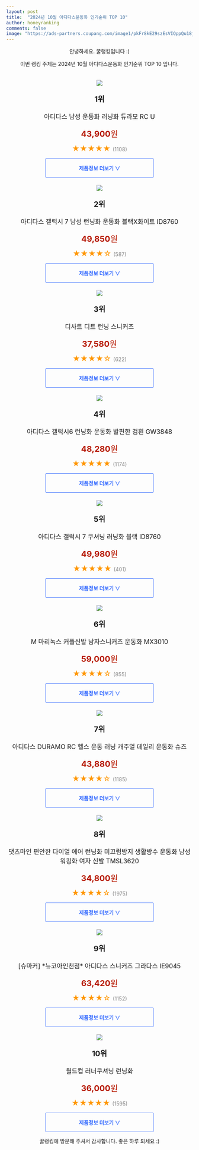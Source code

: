 ```yaml
---
layout: post
title:  "2024년 10월 아디다스운동화 인기순위 TOP 10"
author: honeyranking
comments: false
image: "https://ads-partners.coupang.com/image1/pkFr8kE29szEsVIQppQu18jCYQx1SxSQmpJmphs1HJBWO0z8kv_frrcAVAtqckU9KhWc3F0aB-EOYpO_9gV_ieB-k3R9xsRzLO033yiXZ5OhU0xvG1flUE0VraVTwZhs9oxgV1_s2ASNpdFvdhM0kHekOwdNQiki7SOGMklYilMeHaEVjDdOc5jmaWBVCnSz2ZRHC1NTYezgST8yXE0lI_EIBA8U8Y2LBzAjubAonoXyeNu-91tLFqjLqZwbIalZzlV2ARBv9XLgEMryG0Y4yTa2R1up32WygXv5JrdS8a9cSXyGb4cWfVM="
---
```

<p style="text-align: center;">안녕하세요. 꿀랭킹입니다 :)</p>
<p style="text-align: center;">이번 랭킹 주제는 2024년 10월 아디다스운동화 인기순위 TOP 10 입니다.</p><center><img src="https://ads-partners.coupang.com/image1/pkFr8kE29szEsVIQppQu18jCYQx1SxSQmpJmphs1HJBWO0z8kv_frrcAVAtqckU9KhWc3F0aB-EOYpO_9gV_ieB-k3R9xsRzLO033yiXZ5OhU0xvG1flUE0VraVTwZhs9oxgV1_s2ASNpdFvdhM0kHekOwdNQiki7SOGMklYilMeHaEVjDdOc5jmaWBVCnSz2ZRHC1NTYezgST8yXE0lI_EIBA8U8Y2LBzAjubAonoXyeNu-91tLFqjLqZwbIalZzlV2ARBv9XLgEMryG0Y4yTa2R1up32WygXv5JrdS8a9cSXyGb4cWfVM=" style="margin-top:20px" /></center><p style="text-align: center; font-size: 20px"><b>1위</b></p><p style="text-align: center; font-size: 17px">아디다스 남성 운동화 러닝화 듀라모 RC U</p><p style="text-align: center;"><span style="color: #b61800; font-size: 22px;"><b>43,900</b>원</span></p><p style="text-align: center;"><span style="color: #ff9600; font-size: 20px;">★★★★★ </span><span style="color: #878787;">(1108)</span></p><center><a href="https://link.coupang.com/re/AFFSDP?lptag=AF3899140&subid=honeyrank&pageKey=8284153480&itemId=23885400817&vendorItemId=90908212786&traceid=V0-153-346d702481b89354&requestid=20241027170000190023356804&token=31850C%7CMIXED"><div style="font-size: 14px; display: inline-block; padding: 15px 90px; color: #346aff; border-radius: 2px; border: 1px solid #346aff; cursor: pointer;"><b>제품정보 더보기 &or;</b></div></a></center><center><img src="https://ads-partners.coupang.com/image1/yl21RM00UVNZoZeiyvhefGcUcwEzz0aVRRiR8sHzdQfsmffOUhjd2Suv2nhHnSz8zEQXSLMcZj_wfN1GiElDGYxWMGnDZxSlrYpl_CEQ3jRSxUsXGh_OCiTndEFVlPbfGowxqkXquRa53Q-uN07nJ65xNVrz2XTUmwX_EAEMJUlbSTvkaS0qBGXXdFlHRg6-LsMwV0HUzcT301XILAVn1LaSUJE81FpEUeRm33cLR52--CdxGThNZJc1P8xTCRGbnBUos4VqJGt8Xp1CCRUFOlWXmSGcn5nbqm3911Y1aXx1yq7x3PPM1AyS" style="margin-top:20px" /></center><p style="text-align: center; font-size: 20px"><b>2위</b></p><p style="text-align: center; font-size: 17px">아디다스 갤럭시 7 남성 런닝화 운동화 블랙X화이트 ID8760</p><p style="text-align: center;"><span style="color: #b61800; font-size: 22px;"><b>49,850</b>원</span></p><p style="text-align: center;"><span style="color: #ff9600; font-size: 20px;">★★★★☆ </span><span style="color: #878787;">(587)</span></p><center><a href="https://link.coupang.com/re/AFFSDP?lptag=AF3899140&subid=honeyrank&pageKey=8234472137&itemId=23702787770&vendorItemId=91211732695&traceid=V0-153-df08c2a7552a12f0&requestid=20241027170000190023356804&token=31850C%7CMIXED"><div style="font-size: 14px; display: inline-block; padding: 15px 90px; color: #346aff; border-radius: 2px; border: 1px solid #346aff; cursor: pointer;"><b>제품정보 더보기 &or;</b></div></a></center><center><img src="https://ads-partners.coupang.com/image1/io9Ye9WaVM0JAblkijuh-wgWNVxGajycjx6_E_CUta91lSV1no3vQ8zQ_QHmGvHhKXXgQQj6WHkNCI-Ww-g5phMQ3-Dy7vKlBhHxYt-esTD6hv1iMQhJ5FmIVU2WYf-v6wfVuK9OJ46ZqgouryZM8xzyl70AS9prrQDFd6s83D3R0PWvt6eBqc6Y-jvJQE-BCrAVUI8OrqfKBbHXYqm0B0aW6mW-mA7I_qGHGYcs-dWqdz4fhjS2r7BmtWsQAT4ftShNjzHUAjDTM1UG_2jCvQOJMgyUBh7M0eG99RIMhJ_OA-akpzKd1I4psqv9yQ==" style="margin-top:20px" /></center><p style="text-align: center; font-size: 20px"><b>3위</b></p><p style="text-align: center; font-size: 17px">디사트 디트 런닝 스니커즈</p><p style="text-align: center;"><span style="color: #b61800; font-size: 22px;"><b>37,580</b>원</span></p><p style="text-align: center;"><span style="color: #ff9600; font-size: 20px;">★★★★☆ </span><span style="color: #878787;">(622)</span></p><center><a href="https://link.coupang.com/re/AFFSDP?lptag=AF3899140&subid=honeyrank&pageKey=6731517471&itemId=15686467922&vendorItemId=85814432842&traceid=V0-153-c81dae4f9c50694f&clickBeacon=76fe51c0-9439-11ef-aab1-c760c59890f0%7E3&requestid=20241027170000190023356804&token=31850C%7CMIXED"><div style="font-size: 14px; display: inline-block; padding: 15px 90px; color: #346aff; border-radius: 2px; border: 1px solid #346aff; cursor: pointer;"><b>제품정보 더보기 &or;</b></div></a></center><center><img src="https://ads-partners.coupang.com/image1/DMUOBdSg0ywBJCA2DLgDBFXBfsGGqw56AgMZtcLVCBB6Ywb9WoqMpobDuKLY7yBjq5Ld42VidNibaH3vPkQ2un4soEsJDJ2Q2GXoC4Wz3RwB-Bjjx0xVOUvhzKB5dAgC77eXGMK5RN79fK5Qxk9SUNfvUGP0T2zM4S3vyZnMtiqXKeYQE1JIoT_hdWhTPHbFbArP97XzRTOy1Wv7nir8aGD2m0CQQj8iF2FdkY8-Nn1cgoHjB2a3n5dwMqr_WbYO3sMFi8irpUAVuWr6VSNxq4dZEBaH76ZWeQh3H3JU4xtPwCWIi_gSgFIB" style="margin-top:20px" /></center><p style="text-align: center; font-size: 20px"><b>4위</b></p><p style="text-align: center; font-size: 17px">아디다스 갤럭시6 런닝화 운동화 발편한 검흰 GW3848</p><p style="text-align: center;"><span style="color: #b61800; font-size: 22px;"><b>48,280</b>원</span></p><p style="text-align: center;"><span style="color: #ff9600; font-size: 20px;">★★★★★ </span><span style="color: #878787;">(1174)</span></p><center><a href="https://link.coupang.com/re/AFFSDP?lptag=AF3899140&subid=honeyrank&pageKey=6925323907&itemId=16026950022&vendorItemId=91106516879&traceid=V0-153-09203b8ef5997cdc&requestid=20241027170000190023356804&token=31850C%7CMIXED"><div style="font-size: 14px; display: inline-block; padding: 15px 90px; color: #346aff; border-radius: 2px; border: 1px solid #346aff; cursor: pointer;"><b>제품정보 더보기 &or;</b></div></a></center><center><img src="https://ads-partners.coupang.com/image1/ZLPHhOMpyh31UoowZNeNeFo6m5pAN4Qqq8v_BQSW0DHQ4RcLd_QpTHQHbsZffCeTNluOEscQ2GUSZnBKFG-T-qbi6PH2xubPDAaDxBDynumjWEYR6EtMdgbGxQlToD7vIUH8RX6XgMUaD-3Iq6V06f_z6VfAMWLR3JvzW5WSvC1LBq2xHoM7megDVtb4dlJF0OX7NNfd5zSmJ-isrHXv-IjL3DfRn4UA402TrvY9DyGZfbBa_hf41dM7VDpRyYJ-MLgKiiJuR8LoVOUrl85Hhrsaj4kULqEtVJnTJGTXcVQjPy7w3B5U7vR1qQ==" style="margin-top:20px" /></center><p style="text-align: center; font-size: 20px"><b>5위</b></p><p style="text-align: center; font-size: 17px">아디다스 갤럭시 7 쿠셔닝 러닝화 블랙 ID8760</p><p style="text-align: center;"><span style="color: #b61800; font-size: 22px;"><b>49,980</b>원</span></p><p style="text-align: center;"><span style="color: #ff9600; font-size: 20px;">★★★★★ </span><span style="color: #878787;">(401)</span></p><center><a href="https://link.coupang.com/re/AFFSDP?lptag=AF3899140&subid=honeyrank&pageKey=8254154918&itemId=23821952106&vendorItemId=90845656413&traceid=V0-153-0beaa6f5f08aded4&requestid=20241027170000190023356804&token=31850C%7CMIXED"><div style="font-size: 14px; display: inline-block; padding: 15px 90px; color: #346aff; border-radius: 2px; border: 1px solid #346aff; cursor: pointer;"><b>제품정보 더보기 &or;</b></div></a></center><center><img src="https://ads-partners.coupang.com/image1/x6JVsHJBb1QeVAK1x47xqu8BK5EhxvPvOE1Qjh0KL3cPiVxZevpPZhgVORJsbJLAwPzucYdKDy-FbWnk3YNv6bTcrv_Z-ZDjLTKfNDydeYm-fBb_h_g3njU6fM1ihlgb7hZhizYntj-wBnW05nlzoZ4pHoCvDzrsm-rFQKyz6yPajBpmnRIyJqoWvz8S0rj5yDr7eioVTUElGnBq44DF6v81HQFBeMR07V8eyXQSUi1KNYo82MGzVmYik_j58wtJcWvuGvpv_Cy7WaxOthLV9X9u8WQXGASSrCoI67vYEjTGqV4BNzOCQHjsOVmdFA==" style="margin-top:20px" /></center><p style="text-align: center; font-size: 20px"><b>6위</b></p><p style="text-align: center; font-size: 17px">M 마리녹스 커플신발 남자스니커즈 운동화 MX3010</p><p style="text-align: center;"><span style="color: #b61800; font-size: 22px;"><b>59,000</b>원</span></p><p style="text-align: center;"><span style="color: #ff9600; font-size: 20px;">★★★★☆ </span><span style="color: #878787;">(855)</span></p><center><a href="https://link.coupang.com/re/AFFSDP?lptag=AF3899140&subid=honeyrank&pageKey=8386016262&itemId=24237825489&vendorItemId=91255026666&traceid=V0-153-2c82c60f9d93c56c&clickBeacon=76fe51c0-9439-11ef-8d35-c676eafa1565%7E3&requestid=20241027170000190023356804&token=31850C%7CMIXED"><div style="font-size: 14px; display: inline-block; padding: 15px 90px; color: #346aff; border-radius: 2px; border: 1px solid #346aff; cursor: pointer;"><b>제품정보 더보기 &or;</b></div></a></center><center><img src="https://ads-partners.coupang.com/image1/EQ_jMG0GdLX6GFzQEceaW6sy6IHl9OYkkTN8bCZniDIJIYPawKIbGzW6ts_pcctEzI8CPf3VBSH-3Ndx_2z4parZ5yhnY82FTZdpZV6_Iq6GowEVxdJl3wjZr2UyOGSCKUpIlXFtvK4nAC9LN4qtF8AisU56IsoQf5B3RH8hWqffeueKEGQDtgNdmemYS4J90I8CuIYrvC-EFd1r-84fbp8jW65vC9Jmhn5vrSHMCbv3SMXygYRAd8WBRWjDdKuc1V57tWI2_GC2CONQkfNbPZTajvpuT9-cuLbAbZkRmPUE-wFD6yMbPaU=" style="margin-top:20px" /></center><p style="text-align: center; font-size: 20px"><b>7위</b></p><p style="text-align: center; font-size: 17px">아디다스 DURAMO RC 헬스 운동 러닝 캐주얼 데일리 운동화 슈즈</p><p style="text-align: center;"><span style="color: #b61800; font-size: 22px;"><b>43,880</b>원</span></p><p style="text-align: center;"><span style="color: #ff9600; font-size: 20px;">★★★★☆ </span><span style="color: #878787;">(1185)</span></p><center><a href="https://link.coupang.com/re/AFFSDP?lptag=AF3899140&subid=honeyrank&pageKey=8278689647&itemId=23865784657&vendorItemId=90888915918&traceid=V0-153-9bd47262e5f2b658&requestid=20241027170000190023356804&token=31850C%7CMIXED"><div style="font-size: 14px; display: inline-block; padding: 15px 90px; color: #346aff; border-radius: 2px; border: 1px solid #346aff; cursor: pointer;"><b>제품정보 더보기 &or;</b></div></a></center><center><img src="https://ads-partners.coupang.com/image1/4quH8tf6m_gko-XZ4t897xJmFnwvzJwqRq9jdRyXN57Z5yoMLP4g2qMhZktK-Swq3ahF5yEUhthwSzJIDnpnxt3-_HO08Z5MtU-i9hwD5Gi5CEuHA-6BNRWaE7AxcRzRHoJltIXYkego7CxG1ecg509mesCxzLIEWwJ2qfTyq1FPPEPViV0QFe2T2ZoMOVAREFhoux0QkcnM8fO_CdSL3nIlg1SooF0CUJv5AWXyFcN3A842p4VheScz90lAjg0tZkxOEIqb53zUVs4lkTzHJRXXj6y0QgnvJsnLACsicVwuWD5TFmaJhl42YsdFQh_R" style="margin-top:20px" /></center><p style="text-align: center; font-size: 20px"><b>8위</b></p><p style="text-align: center; font-size: 17px">댓츠마인 편안한 다이얼 에어 런닝화 미끄럼방지 생활방수 운동화 남성 워킹화 여자 신발 TMSL3620</p><p style="text-align: center;"><span style="color: #b61800; font-size: 22px;"><b>34,800</b>원</span></p><p style="text-align: center;"><span style="color: #ff9600; font-size: 20px;">★★★★☆ </span><span style="color: #878787;">(1975)</span></p><center><a href="https://link.coupang.com/re/AFFSDP?lptag=AF3899140&subid=honeyrank&pageKey=7841895101&itemId=21350576650&vendorItemId=88408244249&traceid=V0-153-0d52e3c45c8018c1&clickBeacon=76fe51c0-9439-11ef-85ca-bea0657ae219%7E3&requestid=20241027170000190023356804&token=31850C%7CMIXED"><div style="font-size: 14px; display: inline-block; padding: 15px 90px; color: #346aff; border-radius: 2px; border: 1px solid #346aff; cursor: pointer;"><b>제품정보 더보기 &or;</b></div></a></center><center><img src="https://ads-partners.coupang.com/image1/VMNRlN9JsjSkVg81VGZ49XDiRXdcX_IihEMu6aPDztitcN-y2lcZSg-w_apInCf7u-MPiaZkLQ8GpMXWtejM-72HWqascqJzfYxNW5gv8zFrWxXk7tAz98I4J2vZ8IWHKVvgi2ixJv2VC-RUkUS4f-voX4k_KpvxbdL9RoDUtpHKVbfHVmkX4OHBFDpmhEgGZIyG2Jh3OVXS0HWMndrOmMULtyf0w10J1rf2soXsXH7bArzXGHyWL8RgWaE34ooE6DzFPkBNbB6mzffKNqAZIX6qbp344vck2eQzjoaYy855cewP2xOlWe0=" style="margin-top:20px" /></center><p style="text-align: center; font-size: 20px"><b>9위</b></p><p style="text-align: center; font-size: 17px">[슈마커] *뉴코아인천점* 아디다스 스니커즈 그라다스 IE9045</p><p style="text-align: center;"><span style="color: #b61800; font-size: 22px;"><b>63,420</b>원</span></p><p style="text-align: center;"><span style="color: #ff9600; font-size: 20px;">★★★★☆ </span><span style="color: #878787;">(1152)</span></p><center><a href="https://link.coupang.com/re/AFFSDP?lptag=AF3899140&subid=honeyrank&pageKey=7840142793&itemId=21341245188&vendorItemId=91171153014&traceid=V0-153-35cc1c308f5f4d6b&requestid=20241027170000190023356804&token=31850C%7CMIXED"><div style="font-size: 14px; display: inline-block; padding: 15px 90px; color: #346aff; border-radius: 2px; border: 1px solid #346aff; cursor: pointer;"><b>제품정보 더보기 &or;</b></div></a></center><center><img src="https://ads-partners.coupang.com/image1/X4ny9O3cGN3pcOl7X9Lk1oNQ35aXABmDMKWABFVX-Jt6H4HeC2IAm4psk3irGGioXRyxqm0zPl1QacqfeP_TD5d4ciml6G68V_CIpQ_QKLb5AjtNU4EQPbePbweqaNbWI3OzeMVQsTXfkasgi-tR8iNlWTFpv65n5SaNyKl23i8sisBSTRE0XWHODFS1lRdLdx9EO67p27s7__OGgup6WkVUALj0VOw7n8K6trJhPMLFKBse21gCDbjKdwi5QXUPpVsjy7-nH-HR6pf5lOjj4FQdqOemmxeRvByf_VW0KQ==" style="margin-top:20px" /></center><p style="text-align: center; font-size: 20px"><b>10위</b></p><p style="text-align: center; font-size: 17px">월드컵 러너쿠셔닝 런닝화</p><p style="text-align: center;"><span style="color: #b61800; font-size: 22px;"><b>36,000</b>원</span></p><p style="text-align: center;"><span style="color: #ff9600; font-size: 20px;">★★★★★ </span><span style="color: #878787;">(1595)</span></p><center><a href="https://link.coupang.com/re/AFFSDP?lptag=AF3899140&subid=honeyrank&pageKey=6539530233&itemId=14554468677&vendorItemId=81796797379&traceid=V0-153-9ef2b193e633dd88&clickBeacon=76fe51c0-9439-11ef-a7d6-7a5bd81eedd1%7E3&requestid=20241027170000190023356804&token=31850C%7CMIXED"><div style="font-size: 14px; display: inline-block; padding: 15px 90px; color: #346aff; border-radius: 2px; border: 1px solid #346aff; cursor: pointer;"><b>제품정보 더보기 &or;</b></div></a></center><p style="text-align: center;">꿀랭킹에 방문해 주셔서 감사합니다. 좋은 하루 되세요 :)</p>